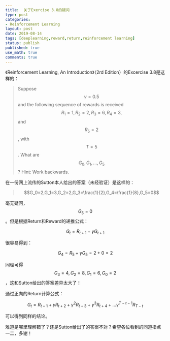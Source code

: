 ```yaml
---
title:  关于Exercise 3.8的疑问
type: post
categories:
- Reinforcement Learning
layout: post
date: 2019-08-14
tags: [deeplearning,reward,return,reinforcement learning]
status: publish
published: true
use_math: true
comments: true
---
```


《Reinforcement Learning, An Introduction》（2rd Edition）的Excercise 3.8是这样的：

> Suppose $$\gamma=0.5$$ and the following sequence of rewards is received $$R_1 = 1, R_2 = 2, R_3=6, R_4=3,$$ and $$R_5=2$$, with $$T=5$$. What are $$G_0,G_1,...,G_5$$? Hint: Work backwards.

在一份网上流传的Sutton本人给出的答案（未经验证）是这样的：

> $$G_0=2,G_1=3,G_2=2,G_3=\frac{1}{2},G_4=\frac{1}{8},G_5=0$$

毫无疑问，$$G_5=0$$。但是根据Return和Reward的递推公式：

$$
G_t=R_{t+1}+\gamma G_{t+1}
$$

很容易得到：

$$
G_4=R_5+\gamma G_5=2+0=2
$$

同理可得$$G_3=4,G_2=8,G_1=6,G_0=2$$，这和Sutton给出的答案差异太大了！

通过正向的Return计算公式：

$$
G_t = R_{t+1} + \gamma R_{t+2} + \gamma^2R_{t+3}+\gamma^3R_{t+4}+...\gamma^{T-t-1}R_{T-t}
$$

可以得到同样的结论。

难道是哪里理解错了？还是Sutton给出了的答案不对？希望各位看到的同道指点一二，多谢！